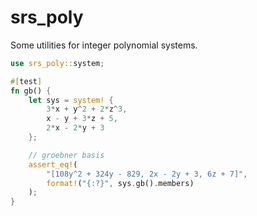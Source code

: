 # srs_poly

Some utilities for integer polynomial systems.

```rust
use srs_poly::system;

#[test]
fn gb() {
    let sys = system! {
        3*x + y^2 + 2*z^3,
        x - y + 3*z + 5,
        2*x - 2*y + 3
    };

    // groebner basis
    assert_eq!(
        "[108y^2 + 324y - 829, 2x - 2y + 3, 6z + 7]",
        format!("{:?}", sys.gb().members)
    );
}
```